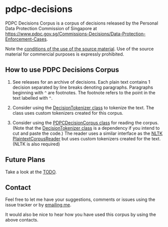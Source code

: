 # pdpc-decisions
PDPC Decisions Corpus is a corpus of decisions released by the Personal Data Protection Commission of Singapore 
at <https://www.pdpc.gov.sg/Commissions-Decisions/Data-Protection-Enforcement-Cases>.

Note the [conditions of the use of the source material](./LICENSE). Use of the source material for commercial purposes 
is expressly prohibited.

## How to use PDPC Decisions Corpus
1. See releases for an archive of decisions. Each plain text contains 1 decision separated by line breaks denoting 
paragraphs. Paragraphs beginning with `^` are footnotes. The footnote refers to the point in the text labelled with 
`^`.

2.  Consider using the [DecisionTokenizer class](./tagging/DecisionTokenizer.py) to tokenize the text. The class 
uses custom tokenizers created for this corpus.

3. Consider using the [PDPCDecisionCorpus class](./PDPCDecisionCorpus.py) for reading the corpus. 
(Note that the [DecisionTokenizer class](./tagging/DecisionTokenizer.py) is a dependency if you intend to cut 
and paste the code.) 
The reader uses a similar interface as the 
[NLTK PlaintextCorpusReader](http://www.nltk.org/api/nltk.corpus.reader.html#nltk.corpus.reader.plaintext.PlaintextCorpusReader) 
but uses custom tokenizers created for the text. (NLTK is also required)

## Future Plans
Take a look at the [TODO](./TODO.md).

## Contact

Feel free to let me have your suggestions, comments or issues using the issue tracker or by 
[emailing me](mailto:houfu@outlook.sg).

It would also be nice to hear how you have used this corpus by using the above contacts. 